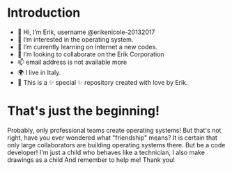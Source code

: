 # Introduction
- 👋 Hi, I’m Erik, username @erikenicole-20132017
- 👀 I’m interested in the operating system.
- 🌱 I’m currently learning on Internet a new codes.
- 💞️ I’m looking to collaborate on the Erik Corporation
- 📫 email address is not available more
- 🌍 I live in Italy.
- 🍃 This is a ✨ special ✨ repository created with love by Erik.

# That's just the beginning!
Probably, only professional teams create operating systems!
But that's not right, have you ever wondered what "friendship" means?
It is certain that only large collaborators are building operating systems there.
But be a code developer! I'm just a child who
behaves like a technician, I also make drawings as a child
And remember to help me! Thank you!


